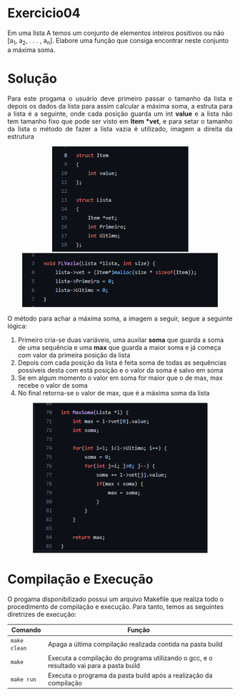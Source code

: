 # Exercicio04
Em uma lista A temos um conjunto de elementos inteiros positivos ou não [a<sub>1</sub>, a<sub>2</sub>, . . . , a<sub>n</sub>]. Elabore uma função que consiga encontrar
neste conjunto a máxima soma.

# Solução

<p align="justify">
Para este progama o usuário deve primeiro passar o tamanho da lista e depois os dados da lista para assim calcular a máxima soma, a estruta para a lista é a seguinte, onde cada posição guarda um int <strong>value</strong> e a lista não tem tamanho fixo que pode ser visto em <strong>Item *vet</strong>, e para setar o tamanho da lista o método de fazer a lista vazia é utilizado, imagem a direita da estrutura
</p>
<p align="center">
<img src="imgs/estrutura.png">
<img src="imgs/tamanho.png">
</p>

<p align="justify">
O método para achar a máxima soma, a imagem a seguir, segue a seguinte lógica:
<ol>
  <li>Primeiro cria-se duas variáveis, uma auxilar <strong>soma</strong> que guarda a soma de uma sequência e uma <strong>max</strong> que guarda a maior soma e já começa com valor da primeira posição da lista</li>
  <li>Depois com cada posição da lista é feita soma de todas as sequências possíveis desta com está posição e o valor da soma é salvo em soma</li>
  <li>Se em algum momento o valor em soma for maior que o de max, max recebe o valor de soma</li>
  <li>No final retorna-se o valor de max, que é a máxima soma da lista</li>
</ol>
</p>
<p align="center">
<img src="imgs/maxsoma.png">
</p>

# Compilação e Execução

O progama disponibilizado possui um arquivo Makefile que realiza todo o procedimento de compilação e execução. Para tanto, temos as seguintes diretrizes de execução:


| Comando                |  Função                                                                                           |                     
| -----------------------| ------------------------------------------------------------------------------------------------- |
|  `make clean`          | Apaga a última compilação realizada contida na pasta build                                        |
|  `make`                | Executa a compilação do programa utilizando o gcc, e o resultado vai para a pasta build           |
|  `make run`            | Executa o programa da pasta build após a realização da compilação                                 |

